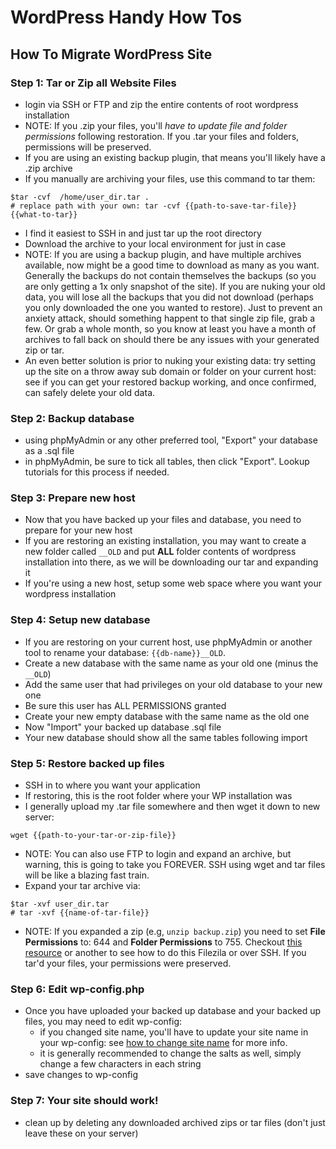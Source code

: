 # WordPress Handy How Tos

## How To Migrate WordPress Site

### Step 1: Tar or Zip all Website Files
- login via SSH or FTP and zip the entire contents of root wordpress installation
- NOTE: If you .zip your files, you'll *have to update file and folder permissions* following restoration. If you .tar your files and folders, permissions will be preserved.
- If you are using an existing backup plugin, that means you'll likely have a .zip archive
- If you manually are archiving your files, use this command to tar them:
```
$tar -cvf  /home/user_dir.tar .  
# replace path with your own: tar -cvf {{path-to-save-tar-file}} {{what-to-tar}} 
```
- I find it easiest to SSH in and just tar up the root directory
- Download the archive to your local environment for just in case
- NOTE: If you are using a backup plugin, and have multiple archives available, now might be a good time to download as many as you want. Generally the backups do not contain themselves the backups (so you are only getting a 1x only snapshot of the site). If you are nuking your old data, you will lose all the backups that you did not download (perhaps you only downloaded the one you wanted to restore). Just to prevent an anxiety attack, should something happent to that single zip file, grab a few. Or grab a whole month, so you know at least you have a month of archives to fall back on should there be any issues with your generated zip or tar.
- An even better solution is prior to nuking your existing data: try setting up the site on a throw away sub domain or folder on your current host: see if you can get your restored backup working, and once confirmed, can safely delete your old data.

### Step 2: Backup database
- using phpMyAdmin or any other preferred tool, "Export" your database as a .sql file
- in phpMyAdmin, be sure to tick all tables, then click "Export". Lookup tutorials for this process if needed.

### Step 3: Prepare new host
- Now that you have backed up your files and database, you need to prepare for your new host
- If you are restoring an existing installation, you may want to create a new folder called `__OLD` and put **ALL** folder contents of wordpress installation into there, as we will be downloading our tar and expanding it
- If you're using a new host, setup some web space where you want your wordpress installation

### Step 4: Setup new database
- If you are restoring on your current host, use phpMyAdmin or another tool to rename your database: `{{db-name}}__OLD`.
- Create a new database with the same name as your old one (minus the `__OLD`)
- Add the same user that had privileges on your old database to your new one
- Be sure this user has ALL PERMISSIONS granted
- Create your new empty database with the same name as the old one
- Now "Import" your backed up database .sql file
- Your new database should show all the same tables following import

### Step 5: Restore backed up files
- SSH in to where you want your application 
- If restoring, this is the root folder where your WP installation was
- I generally upload my .tar file somewhere and then wget it down to new server:
```
wget {{path-to-your-tar-or-zip-file}}
```
- NOTE: You can also use FTP to login and expand an archive, but warning, this is going to take you FOREVER. SSH using wget and tar files will be like a blazing fast train.
- Expand your tar archive via:
```
$tar -xvf user_dir.tar
# tar -xvf {{name-of-tar-file}}
```
- NOTE: If you expanded a zip (e.g, `unzip backup.zip`) you need to set **File Permissions** to: 644 and **Folder Permissions** to 755. Checkout [this resource](https://www.wpbeginner.com/beginners-guide/how-to-fix-file-and-folder-permissions-error-in-wordpress/) or another to see how to do this Filezila or over SSH. If you tar'd your files, your permissions were preserved.

### Step 6: Edit wp-config.php
- Once you have uploaded your backed up database and your backed up files, you may need to edit wp-config:
  - if you changed site name, you'll have to update your site name in your wp-config: see [how to change site name](https://wordpress.org/support/article/changing-the-site-url/#edit-wp-config-php) for more info.
  - it is generally recommended to change the salts as well, simply change a few characters in each string
- save changes to wp-config

### Step 7: Your site should work!
- clean up by deleting any downloaded archived zips or tar files (don't just leave these on your server)

